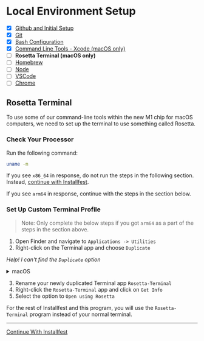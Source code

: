 # Local Environment Setup

- [x] [Github and Initial Setup](github.md)
- [x] [Git](git.md)
- [x] [Bash Configuration](bash.md)
- [x] [Command Line Tools - Xcode (macOS only)](command_line_tools.md)
- [ ] **Rosetta Terminal (macOS only)**
- [ ] [Homebrew](homebrew.md)
- [ ] [Node](node.md)
- [ ] [VSCode](vscode.md)
- [ ] [Chrome](chrome.md)

## Rosetta Terminal

To use some of our command-line tools within the new M1 chip for macOS 
computers, we need to set up the terminal to use something called Rosetta. 

### Check Your Processor

Run the following command: 

```sh
uname -m
```

If you see `x86_64` in response, do not run the steps in the following section. 
Instead, [continue with Installfest](homebrew.md).

If you see `arm64` in response, continue with the steps in the section below. 

### Set Up Custom Terminal Profile 

> Note: Only complete the below steps if you got `arm64` as a part of the steps
> in the section above.

1. Open Finder and navigate to `Applications -> Utilities`
2. Right-click on the Terminal app and choose `Duplicate`

*Help! I can't find the `Duplicate` option*
<details>
<summary>macOS</summary>

- Run the following command in your terminal:

```arch
arch #=&gt; arm64
env &#x2F;usr&#x2F;bin&#x2F;arch -x86_64 &#x2F;bin&#x2F;zsh --login
arch #=&gt; i386
```
- Then, run: 

```sh
uname -m
```

If you see `x86_64` in response, do not run the steps in the following section, and [Continue With Installfest](homebrew.md). 

</details>
  
3. Rename your newly duplicated Terminal app `Rosetta-Terminal`
4. Right-click the `Rosetta-Terminal` app and click on `Get Info`
5. Select the option to `Open using Rosetta`

For the rest of Installfest and this program, you will use the `Rosetta-Terminal`
program instead of your normal terminal. 

----


[Continue With Installfest](homebrew.md)
